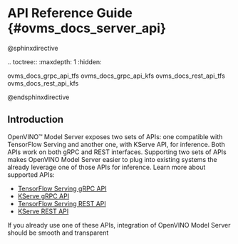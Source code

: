 # API Reference Guide {#ovms_docs_server_api}

@sphinxdirective

.. toctree::
   :maxdepth: 1
   :hidden:

   ovms_docs_grpc_api_tfs
   ovms_docs_grpc_api_kfs
   ovms_docs_rest_api_tfs
   ovms_docs_rest_api_kfs

@endsphinxdirective

## Introduction

OpenVINO&trade; Model Server exposes two sets of APIs: one compatible with TensorFlow Serving and another one, with KServe API, for inference. Both APIs work on both gRPC and REST interfaces. Supporting two sets of APIs makes OpenVINO Model Server easier to plug into existing systems the already leverage one of those APIs for inference. Learn more about supported APIs:

- [TensorFlow Serving gRPC API](./model_server_grpc_api_tfs.md)
- [KServe gRPC API](./model_server_grpc_api_kfs.md)
- [TensorFlow Serving REST API](./model_server_rest_api_tfs.md)
- [KServe REST API](./model_server_rest_api_kfs.md)

If you already use one of these APIs, integration of OpenVINO Model Server should be smooth and transparent